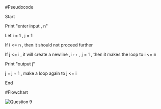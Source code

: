 #Pseudocode

Start

Print "enter input , n"

Let i = 1 , j = 1

If i <= n , then it should not proceed further

If j <= i , it will create a newline , i++ , j = 1 , then it makes the loop to i <= n

Print "output j"

j = j + 1 , make a loop again to j <= i

End

#Flowchart

![Question 9](https://user-images.githubusercontent.com/118046846/211189915-2a9c0ac1-a354-49ac-8a46-15bef76f3d3c.jpeg)
